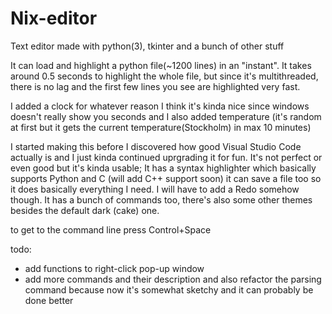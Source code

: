 # Nix-editor
Text editor made with python(3), tkinter and a bunch of other stuff

It can load and highlight a python file(~1200 lines) in an "instant". It takes around 0.5 seconds to highlight the whole file, but since it's multithreaded, there is no lag and the first few lines you see are highlighted very fast.

I added a clock for whatever reason I think it's kinda nice since windows doesn't really show you seconds and I also added temperature (it's random at first but it gets the current temperature(Stockholm) in max 10 minutes)

I started making this before I discovered how good Visual Studio Code actually is and I just kinda continued uprgrading it for fun. It's not perfect or even good but it's kinda usable; It has a syntax highlighter which basically supports Python and C (will add C++ support soon) it can save a file too so it does basically everything I need. I will have to add a Redo somehow though. It has a bunch of commands too, there's also some other themes besides the default dark (cake) one.

to get to the command line press Control+Space

todo:
- add functions to right-click pop-up window
- add more commands and their description and also refactor the parsing command because now it's somewhat sketchy and it can probably be done better
